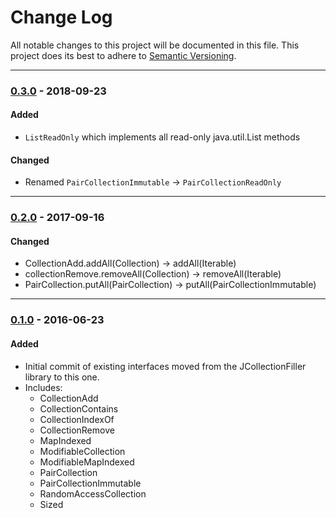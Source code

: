 # Change Log
All notable changes to this project will be documented in this file.
This project does its best to adhere to [Semantic Versioning](http://semver.org/).


--------
### [0.3.0](N/A) - 2018-09-23
#### Added
* `ListReadOnly` which implements all read-only java.util.List methods

#### Changed
* Renamed `PairCollectionImmutable` -> `PairCollectionReadOnly`


--------
### [0.2.0](https://github.com/TeamworkGuy2/JCollectionInterfaces/commit/a443cd439d35d4b2fca1881cce90dce3f352519e) - 2017-09-16
#### Changed
* CollectionAdd.addAll(Collection) -> addAll(Iterable)
* collectionRemove.removeAll(Collection) -> removeAll(Iterable)
* PairCollection.putAll(PairCollection) -> putAll(PairCollectionImmutable)


--------
### [0.1.0](https://github.com/TeamworkGuy2/JCollectionInterfaces/commit/fc5f1d4b6df9fbbe8c1052b20c1a2ec2ec58b45f) - 2016-06-23
#### Added
* Initial commit of existing interfaces moved from the JCollectionFiller library to this one.
* Includes:
  * CollectionAdd
  * CollectionContains
  * CollectionIndexOf
  * CollectionRemove
  * MapIndexed
  * ModifiableCollection
  * ModifiableMapIndexed
  * PairCollection
  * PairCollectionImmutable
  * RandomAccessCollection
  * Sized
